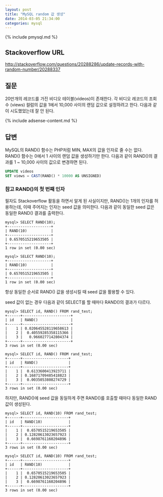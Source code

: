 ```yaml
---
layout: post
title: "MySQL random 값 생성"
date: 2014-03-05 21:34:00
categories: mysql
---
```


{% include pmysql.md %}

## Stackoverflow URL

http://stackoverflow.com/questions/20288286/update-records-with-random-number/20288337

## 질문

20만개의 레코드를 가진 비디오 테이블(videos)이 존재한다. 각 비디오 레코드의 조회수 (views) 컬럼의 값을 1에서 10,000 사이의 랜덤 값으로 설정하려고 한다. 다음과 같이 시도했었는데 잘 안 된다.

{% include adsense-content.md %}

## 답변

MySQL의 RAND() 함수는 PHP처럼 MIN, MAX의 값을 인자로 줄 수는 없다. RAND() 함수는 0에서 1 사이의 랜덤 값을 생성하기만 한다. 다음과 같이 RAND()의 결과를 1 ~ 10,000 사이의 값으로 변경하면 된다.

```sql
UPDATE videos
SET views = CAST(RAND() * 10000 AS UNSIGNED)
```

### 참고 RAND()의 첫 번째 인자

필자도 Stackoverflow 활동을 하면서 알게 된 사실이지만, RAND()는 1개의 인자를 허용하는데, 이때 주어지는 인자는 seed 값을 의미한다. 다음과 같이 동일한 seed 값은 동일한 RAND() 결과를 출력한다.

    mysql> SELECT RAND(10);
    +--------------------+
    | RAND(10)           |
    +--------------------+
    | 0.6570515219653505 |
    +--------------------+
    1 row in set (0.00 sec)
     
    mysql> SELECT RAND(10);
    +--------------------+
    | RAND(10)           |
    +--------------------+
    | 0.6570515219653505 |
    +--------------------+
    1 row in set (0.00 sec)

항상 동일한 순서로 RAND() 값을 생성시킬 때 seed 값을 활용할 수 있다.

seed 값이 없는 경우 다음과 같이 SELECT를 할 때마다 RAND()의 결과가 다르다.

    mysql> SELECT id, RAND() FROM rand_test;
    +------+----------------------+
    | id   | RAND()               |
    +------+----------------------+
    |    1 | 0.020645528119658613 |
    |    2 |  0.40559285358115366 |
    |    3 |   0.9660277142804374 |
    +------+----------------------+
    3 rows in set (0.00 sec)
     
    mysql> SELECT id, RAND() FROM rand_test;
    +------+---------------------+
    | id   | RAND()              |
    +------+---------------------+
    |    1 |  0.6133600413923711 |
    |    2 | 0.16871709485418823 |
    |    3 |  0.0035053808274729 |
    +------+---------------------+
    3 rows in set (0.00 sec)

하지만, RAND()에 seed 값을 동일하게 주면 RAND()를 호출할 때마다 동일한 RAND 값이 생성된다.

    mysql> SELECT id, RAND(10) FROM rand_test;
    +------+---------------------+
    | id   | RAND(10)            |
    +------+---------------------+
    |    1 |  0.6570515219653505 |
    |    2 | 0.12820613023657923 |
    |    3 |  0.6698761160204896 |
    +------+---------------------+
    3 rows in set (0.00 sec)
     
    mysql> SELECT id, RAND(10) FROM rand_test;
    +------+---------------------+
    | id   | RAND(10)            |
    +------+---------------------+
    |    1 |  0.6570515219653505 |
    |    2 | 0.12820613023657923 |
    |    3 |  0.6698761160204896 |
    +------+---------------------+
    3 rows in set (0.00 sec)

